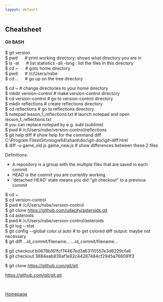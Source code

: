 ```yaml
---
layout: default
---
```


## Cheatsheet

#### Git BASH

$ git version <br />
$ pwd &nbsp;&nbsp;&nbsp;&nbsp; # print working directory: shows what directory you are in <br />
$ ls -al &nbsp;&nbsp;&nbsp;&nbsp; # list statistics -all -long : list the files in this directory <br />
$ cd ~ &nbsp;&nbsp;&nbsp;&nbsp; # goto home directory <br />
$ pwd &nbsp;&nbsp;&nbsp;&nbsp; # /c/Users/nsbe <br />
$ cd .. &nbsp;&nbsp;&nbsp;&nbsp; # go up on the tree directory <br />

$ cd ~						# change directories to your home directory <br />
$ mkdir version-control		# make version-control directory <br />
$ cd version-control		# go to version-control directory <br />
$ mkdir reflections			# create reflections directory <br />
$ cd reflections			# go to reflections directory <br />
$ notepad lesson_1_reflections.txt # launch notepad and open lesson_1_reflections.txt <br /> # you can replace notepad by e.g. subl (sublime) <br />
$ pwd						# /c/Users/nsbe/version-control/reflections <br />
$ git help diff				# show help for the command diff <br />
C:\Program Files\Git\mingw64\share\doc\git-doc\git-diff.html <br />
$ diff -u game_old.js game_new.js	# show differences between these 2 files <br />

Definitions:
- A repository is a group with the multiple files that are saved in each commit
- HEAD is the commit you are currently working
- 'detached HEAD' state means you did "git checkout" to a previous commit

$ cd ~ <br />
$ cd version-control <br />
$ pwd									# /c/Users/nsbe/version-control <br />
$ git clone https://github.com/udacity/asteroids.git <br />
$ cd asteroids <br />
$ pwd									# /c/Users/nsbe/version-control/asteroids <br />
$ git log --stat <br />
$ git config --global color.ui auto		# to get colored diff output: maybe not necessary <br />
$ git diff   ...id_commit/filename...   ...id_commit/filename... <br />

$ git checkout b0678b161fcf74467ed3a63110557e3d6229cfa6 <br />
$ git checkout 3884eab839af1e82c44267484cf2945a766081f3 <br />

$ git clone https://github.com/git/git

https://github.com/git/git.git

<br />

[Homepage](../)
